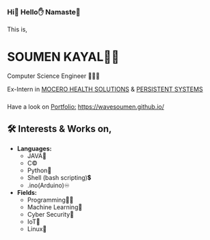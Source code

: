 ### Hi👋 Hello✋ Namaste🙏

This is,
# SOUMEN KAYAL🙋‍♂️
Computer Science Engineer 🚀🧑‍💻 </s>

Ex-Intern in [MOCERO HEALTH SOLUTIONS](https://mocerohealth.com/) & [PERSISTENT SYSTEMS](https://www.persistent.com/)
##### 
Have a look on [Portfolio:](https://wavesoumen.github.io/) https://wavesoumen.github.io/ 
## 🛠 Interests & Works on,
- **Languages:** 
    - JAVA🍵
    - C©️
    - Python🐍
    - Shell (bash scripting)💲
    - .ino(Arduino)♾️
- **Fields:** 
    - Programming🧑‍💻
    - Machine Learning🤖
    - Cyber Security🔐
    - IoT🛜
    - Linux🐧
<!--
- 🔭 I’m currently working on ...
- 🌱 I’m currently learning ...
- 👯 I’m looking to collaborate on ...
- 🤔 I’m looking for help with ...
- 💬 Ask me about ...
- 📫 How to reach me: ...
- 😄 Pronouns: ...
- ⚡ Fun fact: ...
--!>
